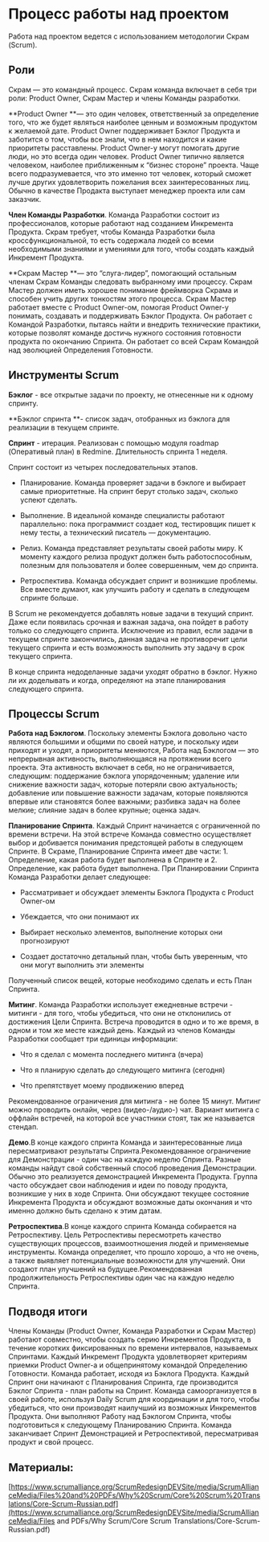 # Процесс работы над проектом

Работа над проектом ведется с использованием методологии Скрам \(Scrum\).

## Роли

Скрам — это командный процесс. Скрам команда включает в себя три роли: Product Owner, Скрам Мастер и члены Команды разработки.

**Product Owner **— это один человек, ответственный за определение того, что же будет являться наиболее ценным и возможным продуктом к желаемой дате. Product Owner поддерживает Бэклог Продукта и заботится о том, чтобы все знали, что в нем находится и какие приоритеты расставлены. Product Owner-у могут помогать другие люди, но это всегда один человек. Product Owner типично является человеком, наиболее приближенным к “бизнес стороне” проекта. Чаще всего подразумевается, что это именно тот человек, который сможет лучше других удовлетворить пожелания всех заинтересованных лиц. Обычно в качестве Продакта выступает менеджер проекта или сам заказчик.

**Член Команды Разработки**. Команда Разработки состоит из профессионалов, которые работают над созданием Инкремента Продукта. Скрам требует, чтобы Команда Разработки была кроссфункциональной, то есть содержала людей со всеми необходимыми знаниями и умениями для того, чтобы создать каждый Инкремент Продукта.

**Скрам Мастер **— это “слуга-лидер”, помогающий остальным членам Скрам Команды следовать выбранному ими процессу. Скрам Мастер должен иметь хорошее понимание фреймворка Скрама и способен учить других тонкостям этого процесса. Скрам Мастер работает вместе с Product Owner-ом, помогая Product Owner-у понимать, создавать и поддерживать Бэклог Продукта. Он работает с Командой Разработки, пытаясь найти и внедрить технические практики, которые позволят команде достичь нужного состояния готовности продукта по окончанию Спринта. Он работает со всей Скрам Командой над эволюцией Определения Готовности.

## Инструменты Scrum

**Бэклог** - все открытые задачи по проекту, не отнесенные ни к одному спринту.

**Бэклог спринта **- список задач, отобранных из бэклога для реализации в текущем спринте.

**Спринт** - итерация. Реализован с помощью модуля roadmap \(Оперативый план\) в Redmine. Длительность спринта 1 неделя.

Спринт состоит из четырех последовательных этапов.

* Планирование. Команда проверяет задачи в бэклоге и выбирает самые приоритетные. На спринт берут столько задач, сколько успеют сделать.

* Выполнение. В идеальной команде специалисты работают параллельно: пока программист создает код, тестировщик пишет к нему тесты, а технический писатель — документацию.

* Релиз. Команда представляет результаты своей работы миру. К моменту каждого релиза продукт должен быть работоспособным, полезным для пользователя и более совершенным, чем до спринта.

* Ретроспектива. Команда обсуждает спринт и возникшие проблемы. Все вместе думают, как улучшить работу и сделать в следующем спринте больше.

В Scrum не рекомендуется добавлять новые задачи в текущий спринт. Даже если появилась срочная и важная задача, она пойдет в работу только со следующего спринта. Исключение из правил, если задачи в текущем спринте закончились, данная задача не противоречит цели текущего спринта и есть возможность выполнить эту задачу в срок текущего спринта.

В конце спринта недоделанные задачи уходят обратно в бэклог. Нужно ли их доделывать и когда, определяют на этапе планирования следующего спринта.

## Процессы Scrum

**Работа над Бэклогом**. Поскольку элементы Бэклога довольно часто являются большими и общими по своей натуре, и поскольку идеи приходят и уходят, а приоритеты меняются, Работа над Бэклогом — это непрерывная активность, выполняющаяся на протяжении всего проекта. Эта активность включает в себя, но не ограничивается, следующим: поддержание бэклога упорядоченным; удаление или снижение важности задач, которые потеряли свою актуальность; добавление или повышение важности задачам, которые появляются впервые или становятся более важными; разбивка задач на более мелкие; слияние задач в более крупные; оценка задач.

**Планирование Спринта**. Каждый Спринт начинается с ограниченной по времени встречи. На этой встрече Команда совместно осуществляет выбор и добивается понимания предстоящей работы в следующем Спринте. В Скраме, Планирование Спринта имеет две части: 1. Определение, какая работа будет выполнена в Спринте и 2. Определение, как работа будет выполнена. При Планировании Спринта Команда Разработки делает следующее:

* Рассматривает и обсуждает элементы Бэклога Продукта с Product Owner-ом

* Убеждается, что они понимают их

* Выбирает несколько элементов, выполнение которых они прогнозируют

* Создает достаточно детальный план, чтобы быть уверенным, что они могут выполнить эти элементы

Полученный список вещей, которые необходимо сделать и есть План Спринта.

**Митинг**. Команда Разработки использует ежедневные встречи - митинги - для того, чтобы убедиться, что они не отклонились от достижения Цели Спринта. Встреча проводится в одно и то же время, в одном и том же месте каждый день. Каждый из членов Команды Разработки сообщает три единицы информации:

* Что я сделал с момента последнего митинга \(вчера\)

* Что я планирую сделать до следующего митинга \(сегодня\)

* Что препятствует моему продвижению вперед

Рекомендованное ограничения для митинга - не более 15 минут. Митинг можно проводить онлайн, через \(видео-/аудио-\) чат. Вариант митинга с оффлайн встречей, на которой все участники стоят, так же называется стендап.

**Демо**.В конце каждого спринта Команда и заинтересованные лица пересматривают результаты Спринта.Рекомендованное ограничение для Демонстрации - один час на каждую неделю Спринта. Разные команды найдут свой собственный способ проведения Демонстрации. Обычно это реализуется демонстрацией Инкремента Продукта. Группа часто обсуждает свои наблюдения и идеи по поводу продукта, возникшие у них в ходе Спринта. Они обсуждают текущее состояние Инкремента Продукта и обсуждают возможные даты окончания и что именно должно быть сделано к этим датам.

**Ретроспектива**.В конце каждого спринта Команда собирается на Ретроспективу. Цель Ретроспективы пересмотреть качество существующих процессов, взаимоотношения людей и применяемые инструменты. Команда определяет, что прошло хорошо, а что не очень, а также выявляет потенциальные возможности для улучшений. Они создают план улучшений на будущее.Рекомендованная продолжительность Ретроспективы один час на каждую неделю Спринта.

## Подводя итоги

Члены Команды \(Product Owner, Команда Разработки и Скрам Мастер\) работают совместно, чтобы создать серию Инкрементов Продукта, в течение коротких фиксированных по времени интервалов, называемых Спринтами. Каждый Инкремент Продукта удовлетворяет критериям приемки Product Owner-а и общепринятому командой Определению Готовности. Команда работает, исходя из Бэклога Продукта. Каждый Спринт они начинают с Планирования Спринта, где производится Бэклог Спринта - план работы на Спринт. Команда самоорганизуется в своей работе, используя Daily Scrum для координации и для того, чтобы убедиться, что они производят наилучший из возможных Инкрементов Продукта. Они выполняют Работу над Бэклогом Спринта, чтобы подготовиться к следующему Планированию Спринта. Команда заканчивает Спринт Демонстрацией и Ретроспективой, пересматривая продукт и свой процесс.

## Материалы:

[https://www.scrumalliance.org/ScrumRedesignDEVSite/media/ScrumAllianceMedia/Files%20and%20PDFs/Why%20Scrum/Core%20Scrum%20Translations/Core-Scrum-Russian.pdf](https://www.scrumalliance.org/ScrumRedesignDEVSite/media/ScrumAllianceMedia/Files and PDFs/Why Scrum/Core Scrum Translations/Core-Scrum-Russian.pdf)

